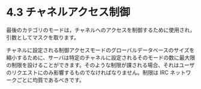 # 4.3 チャネルアクセス制御

最後のカテゴリのモードは，チャネルへのアクセスを制御するために使用され，引数としてマスクを取ります。

チャネルに設定される制御アクセスモードのグローバルデータベースのサイズを縮小するために、サーバは特定のチャネルに設定されるそのモードの数に最大限の制限を設けることができます。そのような制限が課される場合、それはユーザのリクエストにのみ影響するものでなければなりません。制限は IRC ネットワークごとに均質であるべきです。
